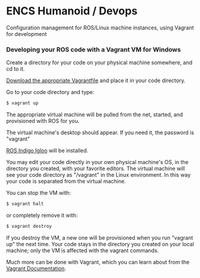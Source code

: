 ENCS Humanoid / Devops
======

Configuration management for ROS/Linux machine instances, using Vagrant for development

### Developing your ROS code with a Vagrant VM for Windows

Create a directory for your code on your physical machine somewhere, and cd to it.

<a href="https://raw.githubusercontent.com/encs-humanoid/devops/master/Vagrantfiles/desktop-full/Vagrantfile">Download the appropriate Vagrantfile</a> and place it in your code directory.

Go to your code directory and type:

```sh
$ vagrant up
```

The appropriate virtual machine will be pulled from the net, started, and provisioned with ROS for you.

The virtual machine's desktop should appear. If you need it, the password is "vagrant"

<a href="http://wiki.ros.org/indigo">ROS Indigo Igloo</a> will be installed.

You may edit your code directly in your own physical machine's OS, in the directory you created, with your favorite editors. The virtual machine will see your code directory as "/vagrant" in the Linux environment. In this way your code is separated from the virtual machine.

You can stop the VM with:

```sh
$ vagrant halt
```

or completely remove it with:

```sh
$ vagrant destroy
```

If you destroy the VM, a new one will be provisioned when you run "vagrant up" the next time. Your code stays
in the directory you created on your local machine; only the VM is affected with the vagrant commands.

Much more can be done with Vagrant, which you can learn about from the <a href="http://docs.vagrantup.com/v2/">Vagrant Documentation</a>.





